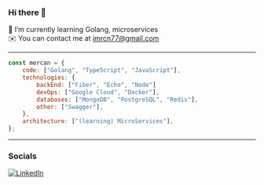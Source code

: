 ### Hi there 👋

🌱 I’m currently learning Golang, microservices<br>
✉️ You can contact me at imrcn77@gmail.com<br>

---
```javascript
const mercan = {
    code: ["Golang", "TypeScript", "JavaScript"],
    technologies: {
        backEnd: ["Fiber", "Echo", "Node"]
        devOps: ["Google Cloud", "Docker"],
        databases: ["MongoDB", "PostgreSQL", "Redis"],
        other: ["Swagger"],
    },
    architecture: ["(learning) MicroServices"],
};
```

---
### Socials
[![LinkedIn](https://img.shields.io/badge/LinkedIn-%230077B5.svg?logo=linkedin&logoColor=white)](https://linkedin.com/in/mrcn)
